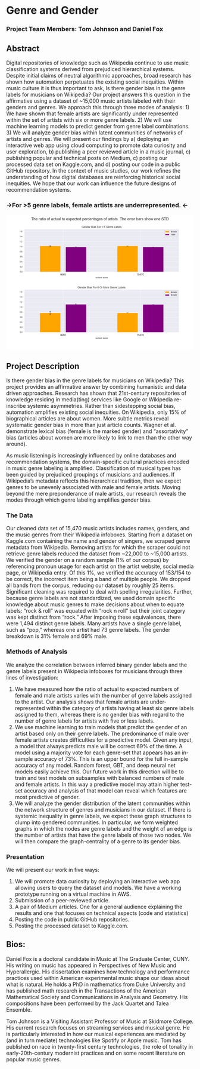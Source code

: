 # Genre and Gender

### Project Team Members: Tom Johnson and Daniel Fox


## Abstract

Digital repositories of knowledge such as Wikipedia continue to use music classification systems derived from prejudiced hierarchical systems. Despite initial claims of neutral algorithmic approaches, broad research has shown how automation perpetuates the existing social inequities. Within music culture it is thus important to ask, Is there gender bias in the genre labels for musicians on Wikipedia? Our project answers this question in the affirmative using a dataset of ~15,000 music artists labeled with their genders and genres. We approach this through three modes of analysis: 1) We have shown that female artists are significantly under represented within the set of artists with six or more genre labels. 2) We will use machine learning models to predict gender from genre label combinations. 3) We will analyze gender bias within latent communities of networks of artists and genres. We will present our findings by a) deploying an interactive web app using cloud computing to promote data curiosity and user exploration, b) publishing a peer reviewed article in a music journal, c) publishing popular and technical posts on Medium, c) posting our processed data set on Kaggle.com, and d) posting our code in a public GitHub repository. 
In the context of music studies, our work refines the understanding of how digital databases are reinforcing historical social inequities. We hope that our work can influence the future designs of recommendation systems.

###  ->For >5 genre labels, female artists are underrepresented. <-
![Gender Bias](./visualizations/twobin_means_selection.png)


## Project Description

Is there gender bias in the genre labels for musicians on Wikipedia? This project provides an affirmative answer by combining humanistic and data driven approaches. Research has shown that 21st-century repositories of knowledge residing in media(ting) services like Google or Wikipedia re-inscribe systemic asymmetries.  Rather than sidestepping social bias, automation amplifies existing social inequities.  On Wikipedia, only 15% of biographical articles are about women.  More subtle metrics reveal systematic gender bias in more than just article counts. Wagner et al. demonstrate lexical bias (female is the marked gender) and “assortativity” bias (articles about women are more likely to link to men than the other way around).  

As music listening is increasingly influenced by online databases and recommendation systems, the domain-specific cultural practices encoded in music genre labeling is amplified. Classification of musical types has been guided by prejudiced groupings of musicians and audiences.  If Wikipedia’s metadata reflects this hierarchical tradition, then we expect genres to be unevenly associated with male and female artists. Moving beyond the mere preponderance of male artists, our research reveals the modes through which genre labeling amplifies gender bias.  

### The Data

Our cleaned data set of 15,470 music artists includes names, genders, and the music genres from their Wikipedia infoboxes. Starting from a dataset on Kaggle.com containing the name and gender of singers, we scraped genre metadata from Wikipedia.  Removing artists for which the scraper could not retrieve genre labels reduced the dataset from ~22,000 to ~15,000 artists. We verified the gender on a random sample (1% of our corpus) by referencing pronoun usage for each artist on the artist website, social media page, or Wikipedia entry. Of this 1%, we verified the accuracy of 153/154 to be correct, the incorrect item being a band of multiple people. We dropped all bands from the corpus, reducing our dataset by roughly 25 items. Significant cleaning was required to deal with spelling irregularities. Further, because genre labels are not standardized, we used domain specific knowledge about music genres to make decisions about when to equate labels: “rock & roll” was equated with “rock n roll” but their joint category was kept distinct from “rock.” After imposing these equivalences, there were 1,494 distinct genre labels. Many artists have a single genre label, such as “pop,” whereas one artist had 73 genre labels. The gender breakdown is 31% female and 69% male.

### Methods of Analysis

We analyze the correlation between inferred binary gender labels and the genre labels present in Wikipedia infoboxes for musicians through three lines of investigation:

1.	We have measured how the ratio of actual to expected numbers of female and male artists varies with the number of genre labels assigned to the artist. Our analysis shows that female artists are under-represented within the category of artists having at least six genre labels assigned to them, whereas there is no gender bias with regard to the number of genre labels for artists with five or less labels. 
2.	We use machine learning to train models that predict the gender of an artist based only on their genre labels. The predominance of male over female artists creates difficulties for a predictive model. Given any input, a model that always predicts male will be correct 69% of the time. A model using a majority vote for each genre-set that appears has an in-sample accuracy of 73%. This is an upper bound for the full in-sample accuracy of any model. Random forest, GBT, and deep neural net models easily achieve this. Our future work in this direction will be to train and test models on subsamples with balanced numbers of male and female artists. In this way a predictive model may attain higher test-set accuracy and analysis of that model can reveal which features are most predictive of gender.
3.	We will analyze the gender distribution of the latent communities within the network structure of genres and musicians in our dataset. If there is systemic inequality in genre labels, we expect these graph structures to clump into gendered communities. In particular, we form weighted graphs in which the nodes are genre labels and the weight of an edge is the number of artists that have the genre labels of those two nodes. We will then compare the graph-centrality of a genre to its gender bias.

### Presentation

We will present our work in five ways:

1. We will promote data curiosity by deploying an interactive web app allowing users to query the dataset and models. We have a working prototype running on a virtual machine in AWS. 
2. Submission of a peer-reviewed article.
3. A pair of Medium articles. One for a general audience explaining the results and one that focuses on technical aspects (code and statistics) 
4. Posting the code in public GitHub repositories.
5. Posting the processed dataset to Kaggle.com.




## Bios:

Daniel Fox is a doctoral candidate in Music at The Graduate Center, CUNY. His writing on music has appeared in Perspectives of New Music and Hyperallergic. His dissertation examines how technology and performance practices used within American experimental music shape our ideas about what is natural. He holds a PhD in mathematics from Duke University and has published math research in the Transactions of the American Mathematical Society and Communications in Analysis and Geometry. His compositions have been performed by the Jack Quartet and Talea Ensemble.

Tom Johnson is a Visiting Assistant Professor of Music at Skidmore College. His current research focuses on streaming services and musical genre. He is particularly interested in how our musical experiences are mediated by (and in turn mediate) technologies like Spotify or Apple music. Tom has published on race in twenty-first century technologies, the role of tonality in early-20th-century modernist practices and on some recent literature on popular music genres.
